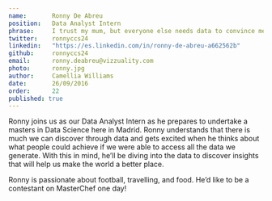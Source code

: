 ```yaml
---
name:       Ronny De Abreu
position:   Data Analyst Intern
phrase:     I trust my mum, but everyone else needs data to convince me
twitter:    ronnyccs24
linkedin:   "https://es.linkedin.com/in/ronny-de-abreu-a662562b"
github:		ronnyccs24 
email:      ronny.deabreu@vizzuality.com
photo:      ronny.jpg
author:     Camellia Williams
date:       26/09/2016
order:      22
published: true
---
```

Ronny joins us as our Data Analyst Intern as he prepares to undertake a masters in Data Science here in Madrid. Ronny understands that there is much we can discover through data and gets excited when he thinks about what people could achieve if we were able to access all the data we generate. With this in mind, he’ll be diving into the data to discover insights that will help us make the world a better place.

Ronny is passionate about football, travelling, and food. He’d like to be a contestant on MasterChef one day!
